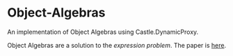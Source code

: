 # Object-Algebras
An implementation of Object Algebras using Castle.DynamicProxy.

Object Algebras are a solution to the *expression problem*. The paper is [here](https://www.cs.utexas.edu/~wcook/Drafts/2012/ecoop2012.pdf). 

